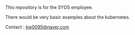 
This repository is for the SYDS employee.

There would be very basic examples about the kubernetes.

Contact : kw0095@naver.com
